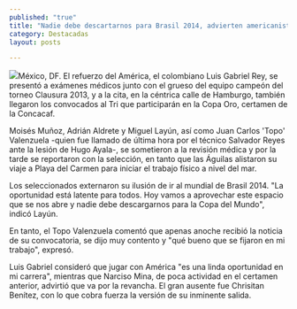 ```yaml
---
published: "true"
title: "Nadie debe descartarnos para Brasil 2014, advierten americanistas convocados a Copa Oro"
category: Destacadas
layout: posts

---
```


![](http://i.imgur.com/HbpkRa9m.jpg)México, DF. El refuerzo del América, el colombiano Luis Gabriel Rey, se presentó a exámenes médicos junto con el grueso del equipo campeón del torneo Clausura 2013, y a la cita, en la céntrica calle de Hamburgo, también llegaron los convocados al Tri que participarán en la Copa Oro, certamen de la Concacaf.

Moisés Muñoz, Adrián Aldrete y Miguel Layún, así como Juan Carlos 'Topo' Valenzuela -quien fue llamado de última hora por el técnico Salvador Reyes ante la lesión de Hugo Ayala-, se sometieron a la revisión médica y por la tarde se reportaron con la selección, en tanto que las Águilas alistaron su viaje a Playa del Carmen para iniciar el trabajo físico a nivel del mar.

Los seleccionados externaron su ilusión de ir al mundial de Brasil 2014. "La oportunidad está latente para todos. Hoy vamos a aprovechar este espacio que se nos abre y nadie debe descargarnos para la Copa del Mundo", indicó Layún.

En tanto, el Topo Valenzuela comentó que apenas anoche recibió la noticia de su convocatoria, se dijo muy contento y "qué bueno que se fijaron en mi trabajo", expresó.

Luis Gabriel consideró que jugar con América "es una linda oportunidad en mi carrera", mientras que Narciso Mina, de poca actividad en el certamen anterior, advirtió que va por la revancha. El gran ausente fue Chrisitan Benítez, con lo que cobra fuerza la versión de su inminente salida.
